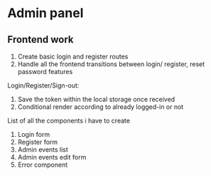 # Admin panel
## Frontend work

1. Create basic login and register routes
2. Handle all the frontend transitions between login/ register, reset password features



Login/Register/Sign-out:
1. Save the token within the local storage once received
2. Conditional render according to already logged-in or not



List of all the components i have to create

1. Login form
2. Register form
3. Admin events list
4. Admin events edit form
5. Error component

